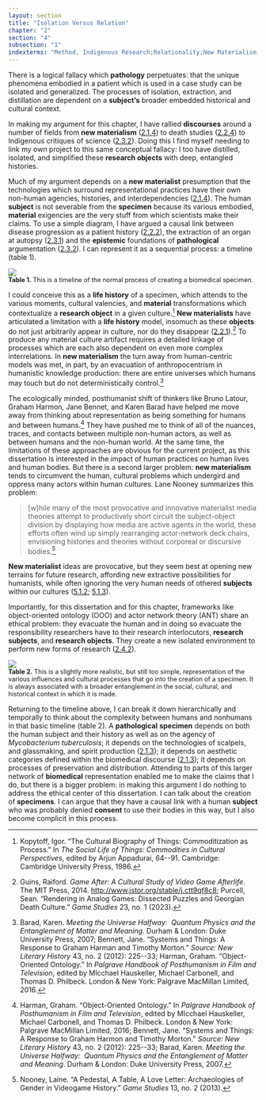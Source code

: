 ```yaml
---
layout: section
title: "Isolation Versus Relation"
chapter: "2"
section: "4"
subsection: "1"
indexterms: "Method, Indigenous Research;Relationality;New Materialism;Anthropocentrism;Object Oriented Ontology;Actor Network Theory"
---
```


There is a logical fallacy which <span data-tooltip aria-haspopup="true" class="has-tip" data-disable-hover="false" tabindex="1" data-title="Pathology refers to the study of aberrant phenomenon in the human body and how it is linked to human illness."><b>pathology</b></span> perpetuates: that the unique phenomena embodied in a patient which is used in a case study can be isolated and generalized. The processes of isolation, extraction, and distillation are dependent on a <span data-tooltip aria-haspopup="true" class="has-tip" data-disable-hover="false" tabindex="1" data-title="The term research subject refers to a human person who has been ingested into a research program, and whose identity, personhood, and body have become the focus of a research program. I think of the subject in a Foucauldian sense: The 'subject' is a pun on the monarchal subject, someone who has no agency under the spectacular power of the sovereign. In this case it the subject lacks agency in relation to the researcher studying them."><b>subject’s</b></span> broader embedded historical and cultural context.

In making my argument for this chapter, I have rallied <span data-tooltip aria-haspopup="true" class="has-tip" data-disable-hover="false" tabindex="1" data-title="Discourse refers to a scholarly conversation which occurs in a field of knowledge production. I use it in a Foucauldian sense, to convey the agreed upon modes and objects of discussion which are taken for granted in a community or scholarly field."><b>discourses</b></span> around a number of fields from <span data-tooltip aria-haspopup="true" class="has-tip" data-disable-hover="false" tabindex="1" data-title="New materialism is an approach that examines how non-human agents--animals, plants, non-living objects--exert and influence the diegetic world."><b>new materialism</b></span> (<a href="{{ site.baseurl }}/dissertation/2_1_4">2.1.4</a>) to death studies (<a href="{{ site.baseurl }}/dissertation/2_2_4">2.2.4</a>) to Indigenous critiques of science (<a href="{{ site.baseurl }}/dissertation/2_3_2">2.3.2</a>). Doing this I find myself needing to link my own project to this same conceptual fallacy: I too have distilled, isolated, and simplified these <span data-tooltip aria-haspopup="true" class="has-tip" data-disable-hover="false" tabindex="1" data-title="I use the term research object to refer to materials that have been divorced from the subject of their origin. Object, as I use it, carefully considers how human patients are denied their humanity through transformations that deem them as objects."><b>research objects</b></span> with deep, entangled histories.

Much of my argument depends on a <span data-tooltip aria-haspopup="true" class="has-tip" data-disable-hover="false" tabindex="1" data-title="New materialism is an approach that examines how non-human agents--animals, plants, non-living objects--exert and influence the diegetic world."><b>new materialist</b></span> presumption that the technologies which surround representational practices have their own non-human agencies, histories, and interdependencies (<a href="{{ site.baseurl }}/dissertation/2_1_4">2.1.4</a>). The human <span data-tooltip aria-haspopup="true" class="has-tip" data-disable-hover="false" tabindex="1" data-title="The term research subject refers to a human person who has been ingested into a research program, and whose identity, personhood, and body have become the focus of a research program. I think of the subject in a Foucauldian sense: The 'subject' is a pun on the monarchal subject, someone who has no agency under the spectacular power of the sovereign. In this case it the subject lacks agency in relation to the researcher studying them."><b>subject</b></span> is not severable from the <span data-tooltip aria-haspopup="true" class="has-tip" data-disable-hover="false" tabindex="1" data-title="Specimen refers to any naturally occurring phenomenon that has been extracted from its original context and placed within a knowledge framework to understand and describe that phenomenon."><b>specimen</b></span> because its various embodied, <span data-tooltip aria-haspopup="true" class="has-tip" data-disable-hover="false" tabindex="1" data-title="I use this term, 'material', to connect my thinking to new materialism, a philosophical posthuman approach which sees nonhuman agents in the world as having distinct agencies. Material broadly refers to the complex lives of nonhuman-- things and their interactions in the world."><b>material</b></span> exigencies are the very stuff from which scientists make their claims. To use a simple diagram, I have argued a causal link between disease progression as a patient history (<a href="{{ site.baseurl }}/dissertation/2_2_2">2.2.2</a>), the extraction of an organ at autopsy (<a href="{{ site.baseurl }}/dissertation/2_3_1">2.3.1</a>) and the <span data-tooltip aria-haspopup="true" class="has-tip" data-disable-hover="false" tabindex="1" data-title="Epistemics is a philosophical term referring to the study of knowledge. I use it to talk about the entwined practices of scientific culture, its arguments, and its methodologies."><b>epistemic</b></span> foundations of <span data-tooltip aria-haspopup="true" class="has-tip" data-disable-hover="false" tabindex="1" data-title="Pathology refers to the study of aberrant phenomenon in the human body and how it is linked to human illness."><b>pathological</b></span> argumentation (<a href="{{ site.baseurl }}/dissertation/2_3_2">2.3.2</a>). I can represent it as a sequential process: a timeline (table 1).

<img id="Graph1" class="image-lg" src="{{ site.baseurl }}/assets/img/Graph1.jpg">

<div class="caption-font" style="font-size:.9em"><b>Table 1.</b> This is a timeline of the normal process of creating a biomedical specimen.</div>

I could conceive this as a <span data-tooltip aria-haspopup="true" class="has-tip" data-disable-hover="false" tabindex="1" data-title="Life histories refer to the ways objects' change over time, based on cultural understandings and age. Life histories are interested in the various moments and changes that objects experience outside of their original, intended use context or cultural context."><b>life history</b></span> of a specimen, which attends to the various moments, cultural valencies, and <span data-tooltip aria-haspopup="true" class="has-tip" data-disable-hover="false" tabindex="1" data-title="I use this term, 'material', to connect my thinking to new materialism, a philosophical posthuman approach which sees nonhuman agents in the world as having distinct agencies. Material broadly refers to the complex lives of nonhuman-- things and their interactions in the world."><b>material</b></span> transformations which contextualize a <span data-tooltip aria-haspopup="true" class="has-tip" data-disable-hover="false" tabindex="1" data-title="I use the term research object to refer to materials that have been divorced from the subject of their origin. Object, as I use it, carefully considers how human patients are denied their humanity through transformations that deem them as objects."><b>research object</b></span> in a given culture.[^fn1] <span data-tooltip aria-haspopup="true" class="has-tip" data-disable-hover="false" tabindex="1" data-title="New materialism is an approach that examines how non-human agents--animals, plants, non-living objects--exert and influence the diegetic world."><b>New materialists</b></span> have articulated a limitation with a <span data-tooltip aria-haspopup="true" class="has-tip" data-disable-hover="false" tabindex="1" data-title="Life histories refer to the ways objects' change over time, based on cultural understandings and age. Life histories are interested in the various moments and changes that objects experience outside of their original, intended use context or cultural context."><b>life history</b></span> model, insomuch as these <span data-tooltip aria-haspopup="true" class="has-tip" data-disable-hover="false" tabindex="1" data-title="I use the term research object to refer to materials that have been divorced from the subject of their origin. Object, as I use it, carefully considers how human patients are denied their humanity through transformations that deem them as objects."><b>objects</b></span> do not just arbitrarily appear in culture, nor do they disappear (<a href="{{ site.baseurl }}/dissertation/2_2_1">2.2.1</a>).[^fn2] To produce any material culture artifact requires a detailed linkage of processes which are each also dependent on even more complex interrelations. In <span data-tooltip aria-haspopup="true" class="has-tip" data-disable-hover="false" tabindex="1" data-title="New materialism is an approach that examines how non-human agents--animals, plants, non-living objects--exert and influence the diegetic world."><b>new materialism</b></span> the turn away from human-centric models was met, in part, by an evacuation of anthropocentrism in humanistic knowledge production: there are entire universes which humans may touch but do not deterministically control.[^fn3]

The ecologically minded, posthumanist shift of thinkers like Bruno Latour, Graham Harmon, Jane Bennet, and Karen Barad have helped me move away from thinking about representation as being something for humans and between humans.[^fn4] They have pushed me to think of all of the nuances, traces, and contacts between multiple non-human actors, as well as between humans and the non-human world. At the same time, the limitations of these approaches are obvious for the current project, as this dissertation is interested in the impact of human practices on human lives and human bodies. But there is a second larger problem: <span data-tooltip aria-haspopup="true" class="has-tip" data-disable-hover="false" tabindex="1" data-title="New materialism is an approach that examines how non-human agents--animals, plants, non-living objects--exert and influence the diegetic world."><b>new materialism</b></span> tends to circumvent the human, cultural problems which undergird and oppress many actors within human cultures. Lane Nooney summarizes this problem: 

>[w]hile many of the most provocative and innovative materialist media theories attempt to productively short circuit the subject-object division by displaying how media are active agents in the world, these efforts often wind up simply rearranging actor-network deck chairs, envisioning histories and theories without corporeal or discursive bodies.[^fn5]

<span data-tooltip aria-haspopup="true" class="has-tip" data-disable-hover="false" tabindex="1" data-title="New materialism is an approach that examines how non-human agents--animals, plants, non-living objects--exert and influence the diegetic world."><b>New materialist</b></span> ideas are provocative, but they seem best at opening new terrains for future research, affording new extractive possibilities for humanists, while often ignoring the very human needs of othered <span data-tooltip aria-haspopup="true" class="has-tip" data-disable-hover="false" tabindex="1" data-title="The term research subject refers to a human person who has been ingested into a research program, and whose identity, personhood, and body have become the focus of a research program. I think of the subject in a Foucauldian sense: The 'subject' is a pun on the monarchal subject, someone who has no agency under the spectacular power of the sovereign. In this case it the subject lacks agency in relation to the researcher studying them."><b>subjects</b></span> within our cultures (<a href="{{ site.baseurl }}/dissertation/5_1_2">5.1.2</a>; <a href="{{ site.baseurl }}/dissertation/5_1_3">5.1.3</a>).

Importantly, for this dissertation and for this chapter, frameworks like object-oriented ontology (OOO) and actor network theory (ANT) share an ethical problem: they evacuate the human and in doing so evacuate the responsibility researchers have to their research interlocutors, <span data-tooltip aria-haspopup="true" class="has-tip" data-disable-hover="false" tabindex="1" data-title="The term research subject refers to a human person who has been ingested into a research program, and whose identity, personhood, and body have become the focus of a research program. I think of the subject in a Foucauldian sense: The 'subject' is a pun on the monarchal subject, someone who has no agency under the spectacular power of the sovereign. In this case it the subject lacks agency in relation to the researcher studying them."><b>research subjects</b></span>, and <span data-tooltip aria-haspopup="true" class="has-tip" data-disable-hover="false" tabindex="1" data-title="I use the term research object to refer to materials that have been divorced from the subject of their origin. Object, as I use it, carefully considers how human patients are denied their humanity through transformations that deem them as objects."><b>research objects</b></span>. They create a new isolated environment to perform new forms of research (<a href="{{ site.baseurl }}/dissertation/2_4_2">2.4.2</a>). 

<img id="Graph2" class="image-lg" src="{{ site.baseurl }}/assets/img/Graph2.jpg">

<div class="caption-font" style="font-size:.9em"><b>Table 2.</b> This is a slightly more realistic, but still too simple, representation of the various influences and cultural processes that go into the creation of a specimen. It is always associated with a broader entanglement in the social, cultural, and historical context in which it is made.</div>

Returning to the timeline above, I can break it down hierarchically and temporally to think about the complexity between humans and nonhumans in that basic timeline (table 2). A <span data-tooltip aria-haspopup="true" class="has-tip" data-disable-hover="false" tabindex="1" data-title="Pathology refers to the study of aberrant phenomenon in the human body and how it is linked to human illness."><b>pathological</b></span> <span data-tooltip aria-haspopup="true" class="has-tip" data-disable-hover="false" tabindex="1" data-title="Specimen refers to any naturally occurring phenomenon that has been extracted from its original context and placed within a knowledge framework to understand and describe that phenomenon."><b>specimen</b></span> depends on both the human subject and their history as well as on the agency of <i>Mycobacterium tuberculosis</i>; it depends on the technologies of scalpels, and glassmaking, and spirit production (<a href="{{ site.baseurl }}/dissertation/2_1_3">2.1.3</a>); it depends on aesthetic categories defined within the biomedical discourse (<a href="{{ site.baseurl }}/dissertation/2_1_3">2.1.3</a>); it depends on processes of preservation and distribution. Attending to parts of this larger network of <span data-tooltip aria-haspopup="true" class="has-tip" data-disable-hover="false" tabindex="1" data-title="Biomedicine is an approach to health that uses scientific approaches to evidence-based medicine, with an emphasis on generalized treatments with surgical and pharmaceutical methods. It combines knowledge from a range of scientific disciplines, like biology, chemistry, physiology, pathology, as part of its evidence-based and causal claims."><b>biomedical</b></span> representation enabled me to make the claims that I do, but there is a bigger problem: in making this argument I do nothing to address the ethical center of this dissertation. I can talk about the creation of <span data-tooltip aria-haspopup="true" class="has-tip" data-disable-hover="false" tabindex="1" data-title="Specimen refers to any naturally occurring phenomenon that has been extracted from its original context and placed within a knowledge framework to understand and describe that phenomenon."><b>specimens</b></span>. I can argue that they have a causal link with a human <span data-tooltip aria-haspopup="true" class="has-tip" data-disable-hover="false" tabindex="1" data-title="The term research subject refers to a human person who has been ingested into a research program, and whose identity, personhood, and body have become the focus of a research program. I think of the subject in a Foucauldian sense: The 'subject' is a pun on the monarchal subject, someone who has no agency under the spectacular power of the sovereign. In this case it the subject lacks agency in relation to the researcher studying them."><b>subject</b></span> who was probably denied <span data-tooltip aria-haspopup="true" class="has-tip" data-disable-hover="false" tabindex="1" data-title="I use this term, 'material', to connect my thinking to new materialism, a philosophical posthuman approach which sees nonhuman agents in the world as having distinct agencies. Material broadly refers to the complex lives of nonhuman-- things and their interactions in the world."><b>consent</b></span> to use their bodies in this way, but I also become complicit in this process.

<div class="style-divider">
 	<div class="line"></div>
</div>

[^fn1]: Kopytoff, Igor. “The Cultural Biography of Things: Commoditization as Process.” In <i>The Social Life of Things: Commodities in Cultural Perspectives</i>, edited by Arjun Appadurai, 64--91. Cambridge: Cambridge University Press, 1986.

[^fn2]: Guins, Raiford. <i>Game After: A Cultural Study of Video Game Afterlife</i>. The MIT Press, 2014. <http://www.jstor.org/stable/j.ctt9qf8c8>; Purcell, Sean. “Rendering in Analog Games: Dissected Puzzles and Georgian Death Culture.” <i>Game Studies</i> 23, no. 1 (2023).

[^fn3]: Barad, Karen. <i>Meeting the Universe Halfway:  Quantum Physics and the Entanglement of Matter and Meaning</i>. Durham & London: Duke University Press, 2007; Bennett, Jane. “Systems and Things: A Response to Graham Harman and Timothy Morton.” <i>Source: New Literary History</i> 43, no. 2 (2012): 225--33; Harman, Graham. “Object-Oriented Ontology.” In <i>Palgrave Handbook of Posthumanism in Film and Television</i>, edited by MIcchael Hauskeller, Michael Carbonell, and Thomas D. Philbeck. London & New York: Palgrave MacMillan Limited, 2016.

[^fn4]: Harman, Graham. “Object-Oriented Ontology.” In <i>Palgrave Handbook of Posthumanism in Film and Television</i>, edited by MIcchael Hauskeller, Michael Carbonell, and Thomas D. Philbeck. London & New York: Palgrave MacMillan Limited, 2016; Bennett, Jane. “Systems and Things: A Response to Graham Harmon and Timothy Morton.” <i>Source: New Literary History</i> 43, no. 2 (2012): 225--33; Barad, Karen. <i>Meeting the Universe Halfway:  Quantum Physics and the Entanglement of Matter and Meaning</i>. Durham & London: Duke University Press, 2007.

[^fn5]: Nooney, Laine. “A Pedestal, A Table, A Love Letter: Archaeologies of Gender in Videogame History.” <i>Game Studies</i> 13, no. 2 (2013).